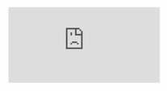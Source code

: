 

<figure class="video_container">
  <iframe src="https://www.youtube.com/watch?v=eznPrInQ0rs" frameborder="0" allowfullscreen="true"> </iframe>
</figure>
